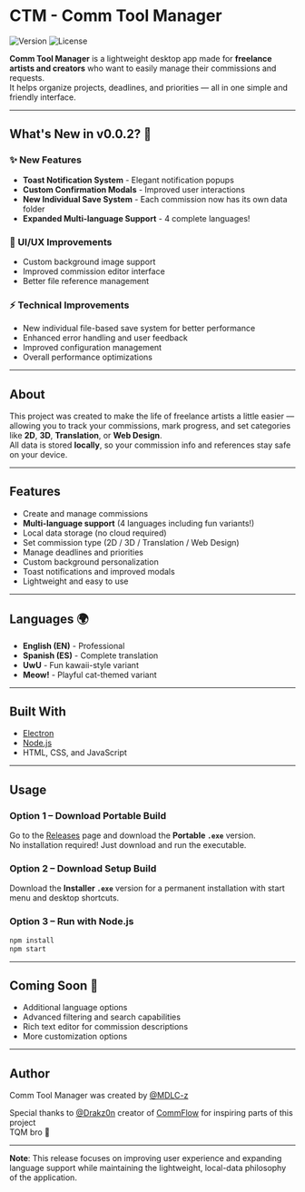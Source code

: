 # CTM - Comm Tool Manager

![Version](https://img.shields.io/badge/version-0.0.2-blue)
![License](https://img.shields.io/badge/license-MIT-green)

**Comm Tool Manager** is a lightweight desktop app made for **freelance artists and creators** who want to easily manage their commissions and requests.  
It helps organize projects, deadlines, and priorities — all in one simple and friendly interface.

---

## What's New in v0.0.2? 🎉

### ✨ New Features
- **Toast Notification System** - Elegant notification popups
- **Custom Confirmation Modals** - Improved user interactions  
- **New Individual Save System** - Each commission now has its own data folder
- **Expanded Multi-language Support** - 4 complete languages!

### 🎨 UI/UX Improvements
- Custom background image support
- Improved commission editor interface
- Better file reference management

### ⚡ Technical Improvements
- New individual file-based save system for better performance
- Enhanced error handling and user feedback
- Improved configuration management
- Overall performance optimizations

---

## About

This project was created to make the life of freelance artists a little easier — allowing you to track your commissions, mark progress, and set categories like **2D**, **3D**, **Translation**, or **Web Design**.  
All data is stored **locally**, so your commission info and references stay safe on your device.

---

## Features

- Create and manage commissions
- **Multi-language support** (4 languages including fun variants!)
- Local data storage (no cloud required)
- Set commission type (2D / 3D / Translation / Web Design)
- Manage deadlines and priorities
- Custom background personalization
- Toast notifications and improved modals
- Lightweight and easy to use

---

## Languages 🌍

- **English (EN)** - Professional
- **Spanish (ES)** - Complete translation
- **UwU** - Fun kawaii-style variant
- **Meow!** - Playful cat-themed variant

---

## Built With

- [Electron](https://www.electronjs.org/)
- [Node.js](https://nodejs.org/)
- HTML, CSS, and JavaScript

---

## Usage

### Option 1 – Download Portable Build
Go to the [Releases](https://github.com/MDLC-z/Comm-Tool-Manager/releases) page and download the **Portable `.exe`** version.  
No installation required! Just download and run the executable.

### Option 2 – Download Setup Build
Download the **Installer `.exe`** version for a permanent installation with start menu and desktop shortcuts.

### Option 3 – Run with Node.js
```bash
npm install
npm start
```

---

## Coming Soon 🚀
- Additional language options
- Advanced filtering and search capabilities
- Rich text editor for commission descriptions
- More customization options

---

## Author

Comm Tool Manager was created by [@MDLC-z](https://github.com/MDLC-z)

Special thanks to [@Drakz0n](https://github.com/Drakz0n) creator of [CommFlow](https://github.com/Drakz0n/CommFlow) for inspiring parts of this project  
TQM bro 💚

---

**Note**: This release focuses on improving user experience and expanding language support while maintaining the lightweight, local-data philosophy of the application.
